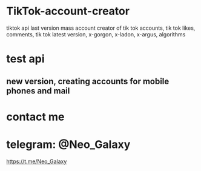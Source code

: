 # TikTok-account-creator
 tiktok api last version mass account creator of tik tok accounts, tik tok likes, comments, tik tok latest version, x-gorgon, x-ladon, x-argus, algorithms

# test api
## new version, creating accounts for mobile phones and mail
# contact me
# telegram: @Neo_Galaxy
https://t.me/Neo_Galaxy


